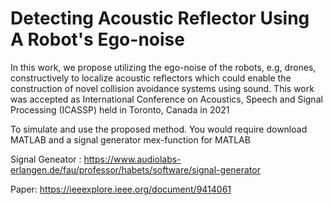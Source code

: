 # Detecting Acoustic Reflector Using A Robot's Ego-noise

In this work, we propose utilizing the ego-noise of the robots, e.g, drones, constructively to localize acoustic reflectors which could enable the construction of novel collision avoidance systems using sound. This work was accepted as International Conference on Acoustics, Speech and Signal Processing (ICASSP) held in Toronto, Canada in 2021

To simulate and use the proposed method. You would require download MATLAB and a signal generator mex-function for MATLAB

Signal Geneator : https://www.audiolabs-erlangen.de/fau/professor/habets/software/signal-generator

Paper: https://ieeexplore.ieee.org/document/9414061
